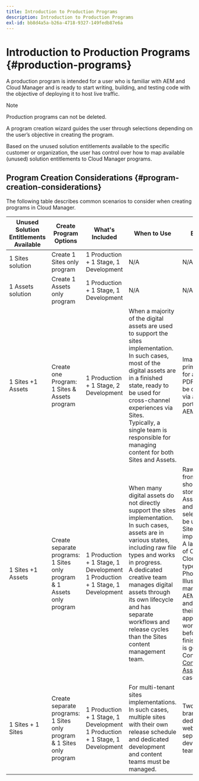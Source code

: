```yaml
---
title: Introduction to Production Programs 
description: Introduction to Production Programs
exl-id: bb8d4a5a-b26a-4718-9327-149fedb87e6a
---
```


# Introduction to Production Programs {#production-programs}

A production program is intended for a user who is familiar with AEM and Cloud Manager and is ready to start writing, building, and testing code with the objective of deploying it to host live traffic.

>[!NOTE]
>
>Production programs can not be deleted.

A program creation wizard guides the user through selections depending on the user’s objective in creating the program.

Based on the unused solution entitlements available to the specific customer or organization, the user has control over how to map available (unused) solution entitlements to Cloud Manager programs. 

## Program Creation Considerations {#program-creation-considerations}

The following table describes common scenarios to consider when creating programs in Cloud Manager.

|Unused Solution Entitlements Available|Create Program Options|What's Included|When to Use|Examples|
|--- |--- |--- |--- |---|
|1 Sites solution |Create 1 Sites only program|1 Production + 1 Stage, 1 Development|N/A|N/A|
|1 Assets solution |Create 1 Assets only program|1 Production + 1 Stage, 1 Development|N/A|N/A|
|1 Sites +1 Assets |Create one Program: 1 Sites &amp; Assets program|1 Production + 1 Stage, 2 Development| When a majority of the digital assets are used to support the sites implementation.<br>In such cases, most of the digital assets are in a finished state, ready to be used for cross-channel experiences via Sites.<br>Typically, a single team is responsible for managing content for both Sites and Assets.|Images that are primarily used for a website.<br>PDFs that will be distributed via an internal portal built in AEM Sites.|
|1 Sites +1 Assets |Create separate programs: 1 Sites only program &amp; 1 Assets only program |1 Production + 1 Stage, 1 Development<br> 1 Production + 1 Stage, 1 Development |When many digital assets do not directly support the sites implementation.<br> In such cases, assets are in various states, including raw file types and works in progress.<br>A dedicated creative team manages digital assets through its own lifecycle and has separate workflows and release cycles than the Sites content management team.|Raw images from a photo shoot are stored in the Assets program and only a select few will be used on the Sites implementation.<br>A large number of Creative Cloud file types, like Photoshop and Illustrator, are managed in AEM Assets and go through their own approval workflow before a finished asset is generated.<br>Consider using [Connected Assets](/help/assets/use-assets-across-connected-assets-instances.md#overview-of-connected-assets) in such cases.|
|1 Sites + 1 Sites |Create separate programs: 1 Sites only program &amp; 1 Sites only program|1 Production + 1 Stage, 1 Development<br>1 Production + 1 Stage, 1 Development|For multi-tenant sites implementations.<br>In such cases, multiple sites with their own release schedule and dedicated development and content teams must be managed.|Two retail brands with dedicated websites and separate development teams|
